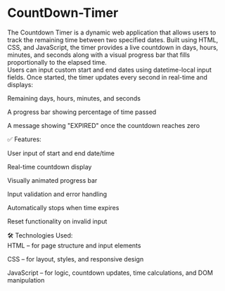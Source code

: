# CountDown-Timer
The Countdown Timer is a dynamic web application that allows users to track the remaining time between two specified dates. Built using HTML, CSS, and JavaScript, the timer provides a live countdown in days, hours, minutes, and seconds along with a visual progress bar that fills proportionally to the elapsed time.<br>
Users can input custom start and end dates using datetime-local input fields. Once started, the timer updates every second in real-time and displays:<br>

Remaining days, hours, minutes, and seconds<br>

A progress bar showing percentage of time passed<br>

A message showing "EXPIRED" once the countdown reaches zero<br>

✅ Features:<br>

User input of start and end date/time<br>

Real-time countdown display<br>

Visually animated progress bar<br>

Input validation and error handling<br>

Automatically stops when time expires<br>

Reset functionality on invalid input<br>

🛠️ Technologies Used:<br>
HTML – for page structure and input elements<br>

CSS – for layout, styles, and responsive design<br>

JavaScript – for logic, countdown updates, time calculations, and DOM manipulation<br>
